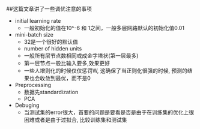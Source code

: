 ##这篇文章讲了一些调优注意的事项
* initial learning rate
  * 一般初始化的值在10^-6 和 1之间，一般多层网路默认的初始化值0.01
* mini-batch size
  * 32是一个很好的默认值
  * number of hidden units
  * 一般所有层节点数相同或成金字塔状(第一层最多)
  * 第一层节点一般比输入要多,效果更好
  * 一些人增则化的时候仅仅惩罚W, 这确保了当正则化很强的时候, 预测的结果也会收敛到最优，而不是0
* Preprocessing
  * 数据先standardization
  * PCA
* Debuging
  * 当测试集的error很大，首要的问题是要看是否是由于在训练集的优化上很困难或者是由于过拟合,
    比较训练集和测试集
